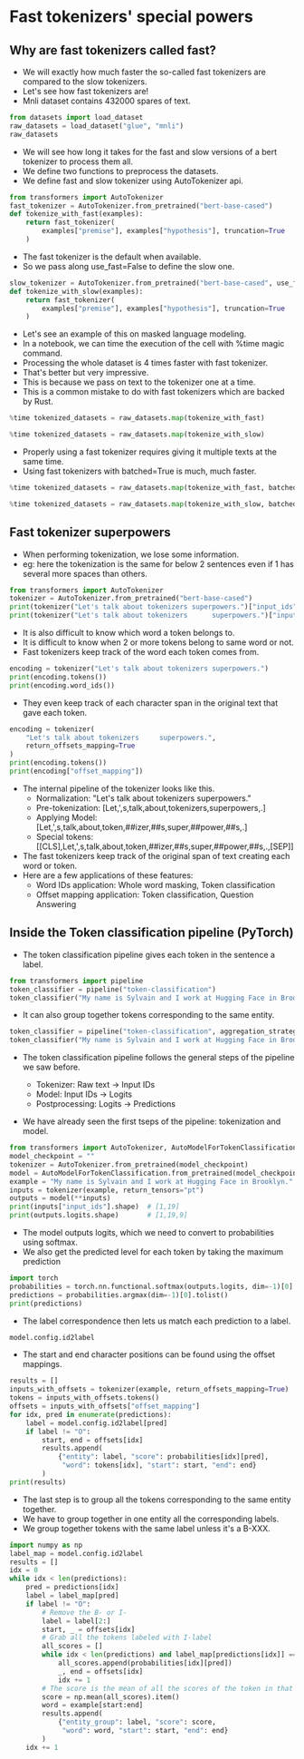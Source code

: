 # Fast tokenizers' special powers

## Why are fast tokenizers called fast?

- We will exactly how much faster the so-called fast tokenizers are compared to the slow tokenizers.
- Let's see how fast tokenizers are!
- Mnli dataset contains 432000 spares of text.

``` py
from datasets import load_dataset
raw_datasets = load_dataset("glue", "mnli")
raw_datasets
```

- We will see how long it takes for the fast and slow versions of a bert tokenizer to process them all.
- We define two functions to preprocess the datasets.
- We define fast and slow tokenizer using AutoTokenizer api.

``` py
from transformers import AutoTokenizer
fast_tokenizer = AutoTokenizer.from_pretrained("bert-base-cased")
def tokenize_with_fast(examples):
    return fast_tokenizer(
        examples["premise"], examples["hypothesis"], truncation=True
    )
```

- The fast tokenizer is the default when available.
- So we pass along use_fast=False to define the slow one.

``` py
slow_tokenizer = AutoTokenizer.from_pretrained("bert-base-cased", use_fast=False)
def tokenize_with_slow(examples):
    return fast_tokenizer(
        examples["premise"], examples["hypothesis"], truncation=True
    )
```

- Let's see an example of this on masked language modeling.
- In a notebook, we can time the execution of the cell with %time magic command.
- Processing the whole dataset is 4 times faster with fast tokenizer.
- That's better but very impressive.
- This is because we pass on text to the tokenizer one at a time.
- This is a common mistake to do with fast tokenizers which are backed by Rust.

``` py
%time tokenized_datasets = raw_datasets.map(tokenize_with_fast)
```

``` py
%time tokenized_datasets = raw_datasets.map(tokenize_with_slow)
```

- Properly using a fast tokenizer requires giving it multiple texts at the same time.
- Using fast tokenizers with batched=True is much, much faster.

``` py
%time tokenized_datasets = raw_datasets.map(tokenize_with_fast, batched=True)
```

``` py
%time tokenized_datasets = raw_datasets.map(tokenize_with_slow, batched=True)
```

## Fast tokenizer superpowers

- When performing tokenization, we lose some information.
- eg: here the tokenization is the same for below 2 sentences even if 1 has several more spaces than others.

``` py
from transformers import AutoTokenizer
tokenizer = AutoTokenizer.from_pretrained("bert-base-cased")
print(tokenizer("Let's talk about tokenizers superpowers.")["input_ids"])
print(tokenizer("Let's talk about tokenizers      superpowers.")["input_ids"])
```

- It is also difficult to know which word a token belongs to.
- It is difficult to know when 2 or more tokens belong to same word or not.
- Fast tokenizers keep track of the word each token comes from.

``` py
encoding = tokenizer("Let's talk about tokenizers superpowers.")
print(encoding.tokens())
print(encoding.word_ids())
```

- They even keep track of each character span in the original text that gave each token.

``` py
encoding = tokenizer(
    "Let's talk about tokenizers     superpowers.",
    return_offsets_mapping=True
)
print(encoding.tokens())
print(encoding["offset_mapping"])
```

- The internal pipeline of the tokenizer looks like this.
    - Normalization:    "Let's talk about tokenizers     superpowers."
    - Pre-tokenization: [Let,',s,talk,about,tokenizers,superpowers,.]
    - Applying Model:   [Let,',s,talk,about,token,##izer,##s,super,##power,##s,.]
    - Special tokens:   [[CLS],Let,',s,talk,about,token,##izer,##s,super,##power,##s,.,[SEP]]
- The fast tokenizers keep track of the original span of text creating each word or token.
- Here are a few applications of these features:
    - Word IDs application: Whole word masking, Token classification
    - Offset mapping application: Token classification, Question Answering

## Inside the Token classification pipeline (PyTorch)

- The token classification pipeline gives each token in the sentence a label.

``` py
from transformers import pipeline
token_classifier = pipeline("token-classification")
token_classifier("My name is Sylvain and I work at Hugging Face in Brooklyn.")
```

- It can also group together tokens corresponding to the same entity.

``` py
token_classifier = pipeline("token-classification", aggregation_strategy="simple")
token_classifier("My name is Sylvain and I work at Hugging Face in Brooklyn.")
```

- The token classification pipeline follows the general steps of the pipeline we saw before.
    - Tokenizer:      Raw text -> Input IDs
    - Model:          Input IDs -> Logits
    - Postprocessing: Logits -> Predictions

- We have already seen the first tseps of the pipeline: tokenization and model.

``` py
from transformers import AutoTokenizer, AutoModelForTokenClassification
model_checkpoint = ""
tokenizer = AutoTokenizer.from_pretrained(model_checkpoint)
model = AutoModelForTokenClassification.from_pretrained(model_checkpoint)
example = "My name is Sylvain and I work at Hugging Face in Brooklyn."
inputs = tokenizer(example, return_tensors="pt")
outputs = model(**inputs)
print(inputs["input_ids"].shape)  # [1,19]
print(outputs.logits.shape)       # [1,19,9]
```

- The model outputs logits, which we need to convert to probabilities using softmax.
- We also get the predicted level for each token by taking the maximum prediction

``` py
import torch
probabilities = torch.nn.functional.softmax(outputs.logits, dim=-1)[0].tolist()
predictions = probabilities.argmax(dim=-1)[0].tolist()
print(predictions)
```

- The label correspondence then lets us match each prediction to a label.

``` py
model.config.id2label
```

- The start and end character positions can be found using the offset mappings.

``` py
results = []
inputs_with_offsets = tokenizer(example, return_offsets_mapping=True)
tokens = inputs_with_offsets.tokens()
offsets = inputs_with_offsets["offset_mapping"]
for idx, pred in enumerate(predictions):
    label = model.config.id2label[pred]
    if label != "O":
        start, end = offsets[idx]
        results.append(
            {"entity": label, "score": probabilities[idx][pred],
             "word": tokens[idx], "start": start, "end": end}
        )
print(results)
```

- The last step is to group all the tokens corresponding to the same entity together.
- We have to group together in one entity all the corresponding labels.
- We group together tokens with the same label unless it's a B-XXX.

``` py
import numpy as np
label_map = model.config.id2label
results = []
idx = 0
while idx < len(predictions):
    pred = predictions[idx]
    label = label_map[pred]
    if label != "O":
        # Remove the B- or I-
        label = label[2:]
        start, _ = offsets[idx]
        # Grab all the tokens labeled with I-label
        all_scores = []
        while idx < len(predictions) and label_map[predictions[idx]] == f"I-{label}":
            all_scores.append(probabilities[idx][pred])
            _, end = offsets[idx]
            idx += 1
        # The score is the mean of all the scores of the token in that grouped entity.
        score = np.mean(all_scores).item()
        word = example[start:end]
        results.append(
            {"entity_group": label, "score": score,
             "word": word, "start": start, "end": end}
        )
    idx += 1
```
